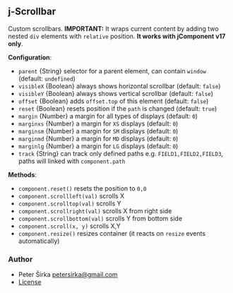 ## j-Scrollbar

Custom scrollbars. __IMPORTANT:__ It wraps current content by adding two nested `div` elements with `relative` position. __It works with jComponent v17 only__.

__Configuration__:

- `parent` {String} selector for a parent element, can contain `window` (default: `undefined`)
- `visibleX` {Boolean} always shows horizontal scrollbar (default: `false`)
- `visibleY` {Boolean} always shows vertical scrollbar (default: `false`)
- `offset` {Boolean} adds `offset.top` of this element (default: `false`)
- `reset` {Boolean} resets position if the `path` is changed (default: `true`)
- `margin` {Number} a margin for all types of displays (default: `0`)
- `marginxs` {Number} a margin for `XS` displays (default: `0`)
- `marginsm` {Number} a margin for `SM` displays (default: `0`)
- `marginmd` {Number} a margin for `MD` displays (default: `0`)
- `marginlg` {Number} a margin for `LG` displays (default: `0`)
- `track` {String} can track only defined paths e.g. `FIELD1,FIELD2,FIELD3`, paths will linked with `component.path`

__Methods__:

- `component.reset()` resets the position to `0,0`
- `component.scrollleft(val)` scrolls X
- `component.scrolltop(val)` scrolls Y
- `component.scrollright(val)` scrolls X from right side
- `component.scrollbottom(val)` scrolls Y from bottom side
- `component.scroll(x, y)` scrolls X,Y
- `component.resize()` resizes container (it reacts on `resize` events automatically)

### Author

- Peter Širka <petersirka@gmail.com>
- [License](https://www.totaljs.com/license/)